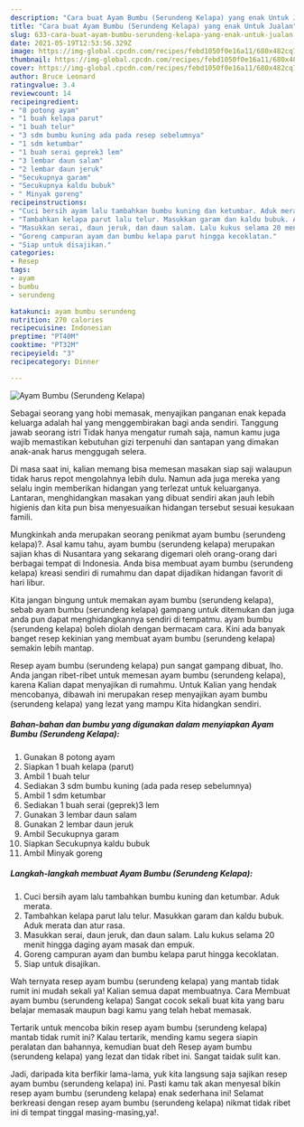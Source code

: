 ```yaml
---
description: "Cara buat Ayam Bumbu (Serundeng Kelapa) yang enak Untuk Jualan"
title: "Cara buat Ayam Bumbu (Serundeng Kelapa) yang enak Untuk Jualan"
slug: 633-cara-buat-ayam-bumbu-serundeng-kelapa-yang-enak-untuk-jualan
date: 2021-05-19T12:53:56.329Z
image: https://img-global.cpcdn.com/recipes/febd1050f0e16a11/680x482cq70/ayam-bumbu-serundeng-kelapa-foto-resep-utama.jpg
thumbnail: https://img-global.cpcdn.com/recipes/febd1050f0e16a11/680x482cq70/ayam-bumbu-serundeng-kelapa-foto-resep-utama.jpg
cover: https://img-global.cpcdn.com/recipes/febd1050f0e16a11/680x482cq70/ayam-bumbu-serundeng-kelapa-foto-resep-utama.jpg
author: Bruce Leonard
ratingvalue: 3.4
reviewcount: 14
recipeingredient:
- "8 potong ayam"
- "1 buah kelapa parut"
- "1 buah telur"
- "3 sdm bumbu kuning ada pada resep sebelumnya"
- "1 sdm ketumbar"
- "1 buah serai geprek3 lem"
- "3 lembar daun salam"
- "2 lembar daun jeruk"
- "Secukupnya garam"
- "Secukupnya kaldu bubuk"
- " Minyak goreng"
recipeinstructions:
- "Cuci bersih ayam lalu tambahkan bumbu kuning dan ketumbar. Aduk merata."
- "Tambahkan kelapa parut lalu telur. Masukkan garam dan kaldu bubuk. Aduk merata dan atur rasa."
- "Masukkan serai, daun jeruk, dan daun salam. Lalu kukus selama 20 menit hingga daging ayam masak dan empuk."
- "Goreng campuran ayam dan bumbu kelapa parut hingga kecoklatan."
- "Siap untuk disajikan."
categories:
- Resep
tags:
- ayam
- bumbu
- serundeng

katakunci: ayam bumbu serundeng 
nutrition: 270 calories
recipecuisine: Indonesian
preptime: "PT40M"
cooktime: "PT32M"
recipeyield: "3"
recipecategory: Dinner

---
```



![Ayam Bumbu (Serundeng Kelapa)](https://img-global.cpcdn.com/recipes/febd1050f0e16a11/680x482cq70/ayam-bumbu-serundeng-kelapa-foto-resep-utama.jpg)

Sebagai seorang yang hobi memasak, menyajikan panganan enak kepada keluarga adalah hal yang menggembirakan bagi anda sendiri. Tanggung jawab seorang istri Tidak hanya mengatur rumah saja, namun kamu juga wajib memastikan kebutuhan gizi terpenuhi dan santapan yang dimakan anak-anak harus menggugah selera.

Di masa  saat ini, kalian memang bisa memesan masakan siap saji walaupun tidak harus repot mengolahnya lebih dulu. Namun ada juga mereka yang selalu ingin memberikan hidangan yang terlezat untuk keluarganya. Lantaran, menghidangkan masakan yang dibuat sendiri akan jauh lebih higienis dan kita pun bisa menyesuaikan hidangan tersebut sesuai kesukaan famili. 



Mungkinkah anda merupakan seorang penikmat ayam bumbu (serundeng kelapa)?. Asal kamu tahu, ayam bumbu (serundeng kelapa) merupakan sajian khas di Nusantara yang sekarang digemari oleh orang-orang dari berbagai tempat di Indonesia. Anda bisa membuat ayam bumbu (serundeng kelapa) kreasi sendiri di rumahmu dan dapat dijadikan hidangan favorit di hari libur.

Kita jangan bingung untuk memakan ayam bumbu (serundeng kelapa), sebab ayam bumbu (serundeng kelapa) gampang untuk ditemukan dan juga anda pun dapat menghidangkannya sendiri di tempatmu. ayam bumbu (serundeng kelapa) boleh diolah dengan bermacam cara. Kini ada banyak banget resep kekinian yang membuat ayam bumbu (serundeng kelapa) semakin lebih mantap.

Resep ayam bumbu (serundeng kelapa) pun sangat gampang dibuat, lho. Anda jangan ribet-ribet untuk memesan ayam bumbu (serundeng kelapa), karena Kalian dapat menyajikan di rumahmu. Untuk Kalian yang hendak mencobanya, dibawah ini merupakan resep menyajikan ayam bumbu (serundeng kelapa) yang lezat yang mampu Kita hidangkan sendiri.

<!--inarticleads1-->

##### Bahan-bahan dan bumbu yang digunakan dalam menyiapkan Ayam Bumbu (Serundeng Kelapa):

1. Gunakan 8 potong ayam
1. Siapkan 1 buah kelapa (parut)
1. Ambil 1 buah telur
1. Sediakan 3 sdm bumbu kuning (ada pada resep sebelumnya)
1. Ambil 1 sdm ketumbar
1. Sediakan 1 buah serai (geprek)3 lem
1. Gunakan 3 lembar daun salam
1. Gunakan 2 lembar daun jeruk
1. Ambil Secukupnya garam
1. Siapkan Secukupnya kaldu bubuk
1. Ambil  Minyak goreng




<!--inarticleads2-->

##### Langkah-langkah membuat Ayam Bumbu (Serundeng Kelapa):

1. Cuci bersih ayam lalu tambahkan bumbu kuning dan ketumbar. Aduk merata.
1. Tambahkan kelapa parut lalu telur. Masukkan garam dan kaldu bubuk. Aduk merata dan atur rasa.
1. Masukkan serai, daun jeruk, dan daun salam. Lalu kukus selama 20 menit hingga daging ayam masak dan empuk.
1. Goreng campuran ayam dan bumbu kelapa parut hingga kecoklatan.
1. Siap untuk disajikan.




Wah ternyata resep ayam bumbu (serundeng kelapa) yang mantab tidak rumit ini mudah sekali ya! Kalian semua dapat membuatnya. Cara Membuat ayam bumbu (serundeng kelapa) Sangat cocok sekali buat kita yang baru belajar memasak maupun bagi kamu yang telah hebat memasak.

Tertarik untuk mencoba bikin resep ayam bumbu (serundeng kelapa) mantab tidak rumit ini? Kalau tertarik, mending kamu segera siapin peralatan dan bahannya, kemudian buat deh Resep ayam bumbu (serundeng kelapa) yang lezat dan tidak ribet ini. Sangat taidak sulit kan. 

Jadi, daripada kita berfikir lama-lama, yuk kita langsung saja sajikan resep ayam bumbu (serundeng kelapa) ini. Pasti kamu tak akan menyesal bikin resep ayam bumbu (serundeng kelapa) enak sederhana ini! Selamat berkreasi dengan resep ayam bumbu (serundeng kelapa) nikmat tidak ribet ini di tempat tinggal masing-masing,ya!.

